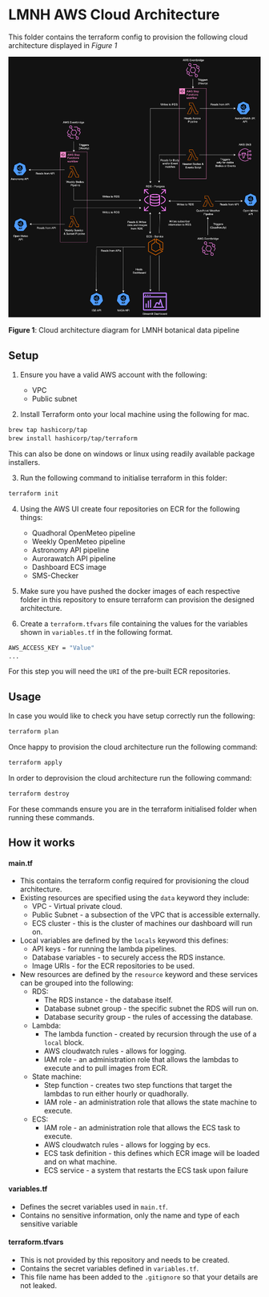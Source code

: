 # LMNH AWS Cloud Architecture
This folder contains the terraform config to provision the following cloud architecture displayed in _Figure 1_

![LMNH-cloud-architecture-diagram](../assets/starwatch_architecture_diagram.png)

__Figure 1__: Cloud architecture diagram for LMNH botanical data pipeline

## Setup
1. Ensure you have a valid AWS account with the following:
    - VPC
    - Public subnet

2. Install Terraform onto your local machine using the following for mac.
```bash
brew tap hashicorp/tap
brew install hashicorp/tap/terraform
```
This can also be done on windows or linux using readily available package installers.

3. Run the following command to initialise terraform in this folder:
```bash
terraform init
```
4. Using the AWS UI create four repositories on ECR for the following things:
    - Quadhoral OpenMeteo pipeline
    - Weekly OpenMeteo pipeline
    - Astronomy API pipeline
    - Aurorawatch API pipeline
    - Dashboard ECS image
    - SMS-Checker 

5. Make sure you have pushed the docker images of each respective folder in this repository to ensure terraform can provision the designed architecture.

6. Create a `terraform.tfvars` file containing the values for the variables shown in `variables.tf` in the following format.
```bash
AWS_ACCESS_KEY = "Value"
...
```
For this step you will need the `URI` of the pre-built ECR repositories.


## Usage
In case you would like to check you have setup correctly run the following:
```bash
terraform plan
```

Once happy to provision the cloud architecture run the following command:
```bash
terraform apply
```

In order to deprovision the cloud architecture run the following command:
```bash
terraform destroy
```

For these commands ensure you are in the terraform initialised folder when running these commands.

## How it works
#### main.tf
- This contains the terraform config required for provisioning the cloud architecture.
- Existing resources are specified using the `data` keyword they include:
    - VPC - Virtual private cloud.
    - Public Subnet - a subsection of the VPC that is accessible externally.
    - ECS cluster - this is the cluster of machines our dashboard will run on.
- Local variables are defined by the `locals` keyword this defines:
    - API keys - for running the lambda pipelines.
    - Database variables - to securely access the RDS instance.
    - Image URIs - for the ECR repositories to be used.
- New resources are defined by the `resource` keyword and these services can be grouped into the following:
    - RDS:
        - The RDS instance - the database itself.
        - Database subnet group - the specific subnet the RDS will run on.
        - Database security group - the rules of accessing the database.
    - Lambda:
        - The lambda function - created by recursion through the use of a `local` block.
        - AWS cloudwatch rules - allows for logging.
        - IAM role - an administration role that allows the lambdas to execute and to pull images from ECR.
    - State machine: 
        - Step function - creates two step functions that target the lambdas to run either hourly or quadhorally.
        - IAM role - an administration role that allows the state machine to execute.
    - ECS:
        - IAM role - an administration role that allows the ECS task to execute.
        - AWS cloudwatch rules - allows for logging by ecs.
        - ECS task definition - this defines which ECR image will be loaded and on what machine.
        - ECS service - a system that restarts the ECS task upon failure

#### variables.tf
- Defines the secret variables used in `main.tf`.
- Contains no sensitive information, only the name and type of each sensitive variable
#### terraform.tfvars
- This is not provided by this repository and needs to be created.
- Contains the secret variables defined in `variables.tf`.
- This file name has been added to the `.gitignore` so that your details are not leaked.